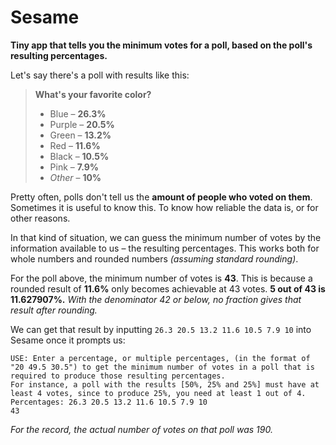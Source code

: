 # Sesame
**Tiny app that tells you the minimum votes for a poll, based on the poll's resulting percentages.**

Let's say there's a poll with results like this:

> **What's your favorite color?**
> - Blue – **26.3%**
> - Purple – **20.5%**
> - Green – **13.2%**
> - Red – **11.6%**
> - Black – **10.5%**
> - Pink – **7.9%**
> - *Other* – **10%**

Pretty often, polls don't tell us the **amount of people who voted on them**. Sometimes it is useful to know this. To know how reliable the data is, or for other reasons.

In that kind of situation, we can guess the minimum number of votes by the information available to us – the resulting percentages. This works both for whole numbers and rounded numbers *(assuming standard rounding)*.

For the poll above, the minimum number of votes is **43**. This is because a rounded result of **11.6%** only becomes achievable at 43 votes.
**5 out of 43 is 11.627907%.**
*With the denominator 42 or below, no fraction gives that result after rounding.*

We can get that result by inputting `26.3 20.5 13.2 11.6 10.5 7.9 10` into Sesame once it prompts us:

```
USE: Enter a percentage, or multiple percentages, (in the format of "20 49.5 30.5") to get the minimum number of votes in a poll that is required to produce those resulting percentages.
For instance, a poll with the results [50%, 25% and 25%] must have at least 4 votes, since to produce 25%, you need at least 1 out of 4.
Percentages: 26.3 20.5 13.2 11.6 10.5 7.9 10
43
```

*For the record, the actual number of votes on that poll was 190.*
